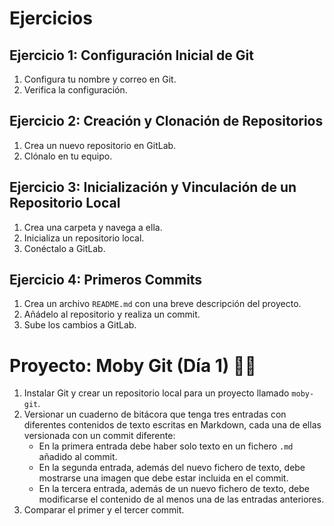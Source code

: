 # Ejercicios

## Ejercicio 1: Configuración Inicial de Git

1. Configura tu nombre y correo en Git.
2. Verifica la configuración.

## Ejercicio 2: Creación y Clonación de Repositorios

1. Crea un nuevo repositorio en GitLab.
2. Clónalo en tu equipo.

## Ejercicio 3: Inicialización y Vinculación de un Repositorio Local

1. Crea una carpeta y navega a ella.
2. Inicializa un repositorio local.
3. Conéctalo a GitLab.

## Ejercicio 4: Primeros Commits

1. Crea un archivo `README.md` con una breve descripción del proyecto.
2. Añádelo al repositorio y realiza un commit.
3. Sube los cambios a GitLab.

# Proyecto: Moby Git (Día 1) 🐋📝

1. Instalar Git y crear un repositorio local para un proyecto llamado `moby-git`.
2. Versionar un cuaderno de bitácora que tenga tres entradas con diferentes contenidos de texto escritas en Markdown, cada una de ellas versionada con un commit diferente:
   - En la primera entrada debe haber solo texto en un fichero `.md` añadido al commit.
   - En la segunda entrada, además del nuevo fichero de texto, debe mostrarse una imagen que debe estar incluida en el commit.
   - En la tercera entrada, además de un nuevo fichero de texto, debe modificarse el contenido de al menos una de las entradas anteriores.
3. Comparar el primer y el tercer commit.
